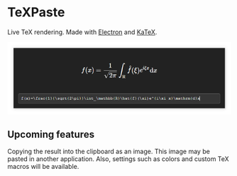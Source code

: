 # TeXPaste
Live TeX rendering. Made with [Electron](https://www.electronjs.org/) and [KaTeX](https://katex.org/).

<img src="./demo.png">

## Upcoming features
Copying the result into the clipboard as an image. This image may be pasted in another application. Also, settings such as colors and custom TeX macros will be available.
